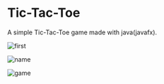 # Tic-Tac-Toe
A simple Tic-Tac-Toe game made with java(javafx).

![first](https://user-images.githubusercontent.com/98226980/214202271-975ae5f4-4791-47d7-aa7c-c631a7a289b2.png)

![name](https://user-images.githubusercontent.com/98226980/214202286-81c1a94d-f7a6-4b68-a4cd-f2ce4193e2fd.png)

![game](https://user-images.githubusercontent.com/98226980/214202294-0fa2a849-9348-469f-ae95-4334df9be6a0.png)
